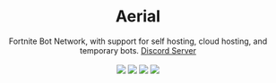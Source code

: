 <h1 align="center">Aerial</h1>
<p align="center">
Fortnite Bot Network, with support for self hosting, cloud hosting, and temporary bots. <a href="https://discord.gg/3pTbfzq">Discord Server</a>
<br><br>
<a href="https://www.python.org/downloads/"><img src="https://img.shields.io/badge/python-3.6%20%7C%203.7%20%7C%203.8-blue"></a>
<a href="https://aerial.now.sh"><img src="https://img.shields.io/badge/-documentation-blue"></a>
<a href="https://aerial.andre4ik3.dev"><img src="https://img.shields.io/badge/-website-orange"></a>
<a href="https://github.com/andre4ik3/Aerial/releases/"><img src="https://img.shields.io/github/v/release/andre4ik3/Aerial?include_prereleases&label=self%20host"></a>
</p>
